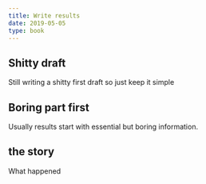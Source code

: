 ```yaml
---
title: Write results
date: 2019-05-05
type: book
---
```


## Shitty draft

Still writing a shitty first draft so just keep it simple

## Boring part first

Usually results start with essential but boring information. 

## the story

What happened 